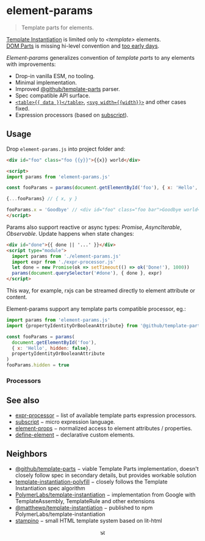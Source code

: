# element-params

> Template parts for elements.

[Template Instantiation](https://github.com/w3c/webcomponents/blob/gh-pages/proposals/Template-Instantiation.md) is limited only to _\<template\>_ elements.<br/>
[DOM Parts](https://github.com/WICG/webcomponents/blob/gh-pages/proposals/DOM-Parts.md) is missing hi-level convention and [too early days](https://github.com/WICG/webcomponents/issues/902).

_Element-params_ generalizes convention of _template parts_ to any elements with improvements:

- Drop-in vanilla ESM, no tooling.
- Minimal implementation.
- Improved [@github/template-parts](https://github.com/github/template-parts) parser.
- Spec compatible API surface.
- [`<table>{{ data }}</table>`](https://github.com/domenic/template-parts/issues/2), [`<svg width={{width}}>`](https://github.com/github/template-parts/issues/26) and other cases fixed.
- Expression processors (based on [subscript](https://github.com/spectjs/subscript)).

## Usage

Drop `element-params.js` into project folder and:

```html
<div id="foo" class="foo {{y}}">{{x}} world</div>

<script>
import params from 'element-params.js'

const fooParams = params(document.getElementById('foo'), { x: 'Hello', y: 'bar'})

{...fooParams} // { x, y }

fooParams.x = 'Goodbye' // <div id="foo" class="foo bar">Goodbye world</div>
</script>
```

Params also support reactive or async types: _Promise_, _AsyncIterable_, _Observable_.
Update happens when state changes:

```html
<div id="done">{{ done || '...' }}</div>
<script type="module">
  import params from './element-params.js'
  import expr from './expr-processor.js'
  let done = new Promise(ok => setTimeout(() => ok('Done!'), 1000))
  params(document.querySelector('#done'), { done }, expr)
</script>
```

This way, for example, rxjs can be streamed directly to element attribute or content.

Element-params support any template parts compatible processor, eg.:
<!--
```js
const parts = params(element, params, {
  createCallback(el, parts, state) {
    // ... init parts / parse expressions, eg.
    for (const part of parts) part.evaluate = parse(part.expression)
  },
  processCallback(el, parts, state) {
    // ... update parts / evaluate expressions, eg.
    for (const part of parts) part.evaluate(state)
  }
})
```

Any external processor can be used with element-params:
 -->
```js
import params from 'element-params.js'
import {propertyIdentityOrBooleanAttribute} from '@github/template-parts'

const fooParams = params(
  document.getElementById('foo'),
  { x: 'Hello', hidden: false},
  propertyIdentityOrBooleanAttribute
)
fooParams.hidden = true
```
<!--
Default processor just sets values directly without processing.

```js
{
  processCallback(instance, parts, state) {
    if (!state) return
    for (const part of parts) if (part.expression in state) part.value = state[part.expression]
  }
}
``` -->

### Processors


## See also

* [expr-processor](https://github.com/spectjs/expr-processor) − list of available template parts expression processors.
* [subscript](https://github.com/spectjs/subscript) − micro expression language.
* [element-props](https://github.com/spectjs/element-props) − normalized access to element attributes / properties.
* [define-element](https://github.com/spectjs/define-element) − declarative custom elements.

## Neighbors

* [@github/template-parts](https://github.com/github/template-parts) − viable Template Parts implementation, doesn't closely follow spec in secondary details, but provides workable solution
* [template-instantiation-polyfill](https://github.com/bennypowers/template-instantiation-polyfill#readme) − closely follows the Template Instantiation spec algorithm
* [PolymerLabs/template-instantiation](https://github.com/PolymerLabs/template-instantiation) − implementation from Google with TemplateAssembly, TemplateRule and other extensions
* [@matthewp/template-instantiation](https://github.com/matthewp/template-instantiation) − published to npm PolymerLabs/template-instantiation
* [stampino](https://www.npmjs.com/package/stampino) − small HTML template system based on lit-html

<p align="center">🕉<p>
